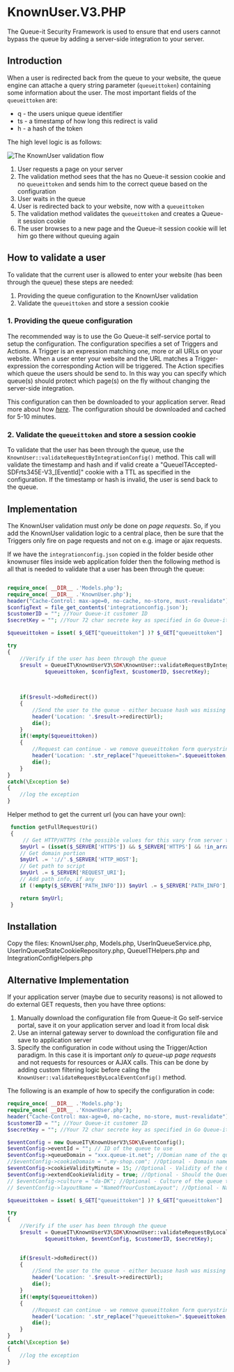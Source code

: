 # KnownUser.V3.PHP
The Queue-it Security Framework is used to ensure that end users cannot bypass the queue by adding a server-side integration to your server. 

## Introduction
When a user is redirected back from the queue to your website, the queue engine can attache a query string parameter (`queueittoken`) containing some information about the user. 
The most important fields of the `queueittoken` are:

 - q - the users unique queue identifier
 - ts - a timestamp of how long this redirect is valid
 - h - a hash of the token


The high level logic is as follows:

![The KnownUser validation flow](https://github.com/queueit/KnownUser.V3.PHP/blob/master/Documentation/KnownUser%20flow.PNG)

 1. User requests a page on your server
 2. The validation method sees that the has no Queue-it session cookie and no `queueittoken` and sends him to the correct queue based on the configuration
 3. User waits in the queue
 4. User is redirected back to your website, now with a `queueittoken`
 5. The validation method validates the `queueittoken` and creates a Queue-it session cookie
 6. The user browses to a new page and the Queue-it session cookie will let him go there without queuing again

## How to validate a user
To validate that the current user is allowed to enter your website (has been through the queue) these steps are needed:

 1. Providing the queue configuration to the KnownUser validation
 2. Validate the `queueittoken` and store a session cookie


### 1. Providing the queue configuration
The recommended way is to use the Go Queue-it self-service portal to setup the configuration. 
The configuration specifies a set of Triggers and Actions. A Trigger is an expression matching one, more or all URLs on your website. 
When a user enter your website and the URL matches a Trigger-expression the corresponding Action will be triggered. 
The Action specifies which queue the users should be send to. 
In this way you can specify which queue(s) should protect which page(s) on the fly without changing the server-side integration.

This configuration can then be downloaded to your application server. 
Read more about how *[here](https://github.com/queueit/KnownUser.V3.PHP/tree/master/Documentation)*. 
The configuration should be downloaded and cached for 5-10 minutes. 

### 2. Validate the `queueittoken` and store a session cookie
To validate that the user has been through the queue, use the `KnownUser::validateRequestByIntegrationConfig()` method. 
This call will validate the timestamp and hash and if valid create a "QueueITAccepted-SDFrts345E-V3_[EventId]" cookie with a TTL as specified in the configuration.
If the timestamp or hash is invalid, the user is send back to the queue.


## Implementation
The KnownUser validation must *only* be done on *page requests*. 
So, if you add the KnownUser validation logic to a central place, then be sure that the Triggers only fire on page requests and not on e.g. image or ajax requests.

If we have the `integrationconfig.json` copied  in the folder beside other knownuser files inside web application folder then 
the following method is all that is needed to validate that a user has been through the queue:
 

```php

require_once( __DIR__ .'Models.php');
require_once( __DIR__ .'KnownUser.php');
header("Cache-Control: max-age=0, no-cache, no-store, must-revalidate");
$configText = file_get_contents('integrationconfig.json');
$customerID = ""; //Your Queue-it customer ID
$secretKey = ""; //Your 72 char secrete key as specified in Go Queue-it self-service platform

$queueittoken = isset( $_GET["queueittoken"] )? $_GET["queueittoken"] :'';

try
{
	//Verify if the user has been through the queue
    $result = QueueIT\KnownUserV3\SDK\KnownUser::validateRequestByIntegrationConfig(getFullRequestUri(), 
			$queueittoken, $configText, $customerID, $secretKey);

	
	
    if($result->doRedirect())
    {
        //Send the user to the queue - either becuase hash was missing or becuase is was invalid
		header('Location: '.$result->redirectUrl);
        die();
    }
    if(!empty($queueittoken))
    {
		//Request can continue - we remove queueittoken form querystring parameter to avoid sharing of user specific token
		header('Location: '.str_replace("?queueittoken=".$queueittoken,"",  getFullRequestUri()));
		die();
    }
}
catch(\Exception $e)
{
	//log the exception
}

```

Helper method to get the current url (you can have your own):
```php
 function getFullRequestUri()
 {
     // Get HTTP/HTTPS (the possible values for this vary from server to server)
    $myUrl = (isset($_SERVER['HTTPS']) && $_SERVER['HTTPS'] && !in_array(strtolower($_SERVER['HTTPS']),array('off','no'))) ? 'https' : 'http';
    // Get domain portion
    $myUrl .= '://'.$_SERVER['HTTP_HOST'];
    // Get path to script
    $myUrl .= $_SERVER['REQUEST_URI'];
    // Add path info, if any
    if (!empty($_SERVER['PATH_INFO'])) $myUrl .= $_SERVER['PATH_INFO'];

    return $myUrl; 
 }
```

## Installation
Copy the files: KnownUser.php, Models.php, UserInQueueService.php, UserInQueueStateCookieRepository.php, QueueITHelpers.php and IntegrationConfigHelpers.php


## Alternative Implementation
If your application server (maybe due to security reasons) is not allowed to do external GET requests, then you have three options:

1. Manually download the configuration file from Queue-it Go self-service portal, save it on your application server and load it from local disk
2. Use an internal gateway server to download the configuration file and save to application server
3. Specify the configuration in code without using the Trigger/Action paradigm. In this case it is important *only to queue-up page requests* and not requests for resources or AJAX calls. 
This can be done by adding custom filtering logic before caling the `KnownUser::validateRequestByLocalEventConfig()` method. 

The following is an example of how to specify the configuration in code:

```php
require_once( __DIR__ .'Models.php');
require_once( __DIR__ .'KnownUser.php');
header("Cache-Control: max-age=0, no-cache, no-store, must-revalidate");
$customerID = ""; //Your Queue-it customer ID
$secretKey = ""; //Your 72 char secrete key as specified in Go Queue-it self-service platform

$eventConfig = new QueueIT\KnownUserV3\SDK\EventConfig();
$eventConfig->eventId = ""; // ID of the queue to use
$eventConfig->queueDomain = "xxx.queue-it.net"; //Domian name of the queue - usually in the format [CustomerId].queue-it.net
//$eventConfig->cookieDomain = ".my-shop.com"; //Optional - Domain name where the Queue-it session cookie should be saved
$eventConfig->cookieValidityMinute = 15; //Optional - Validity of the Queue-it session cookie. Default is 10 minutes
$eventConfig->extendCookieValidity = true; //Optional - Should the Queue-it session cookie validity time be extended each time the validation runs? Default is true.
// $eventConfig->culture = "da-DK"; //Optional - Culture of the queue ticket layout in the format specified here: https://msdn.microsoft.com/en-us/library/ee825488(v=cs.20).aspx Default is to use what is specified on Event
// $eventConfig->layoutName = "NameOfYourCustomLayout"; //Optional - Name of the queue ticket layout - e.g. "Default layout by Queue-it". Default is to take what is specified on the Event

$queueittoken = isset( $_GET["queueittoken"] )? $_GET["queueittoken"] :'';

try
{
	//Verify if the user has been through the queue
    $result = QueueIT\KnownUserV3\SDK\KnownUser::validateRequestByLocalEventConfig(getFullRequestUri(), 
			$queueittoken, $eventConfig, $customerID, $secretKey);

	
    if($result->doRedirect())
    {
        //Send the user to the queue - either becuase hash was missing or becuase is was invalid
		header('Location: '.$result->redirectUrl);
        die();
    }
    if(!empty($queueittoken))
    {
		//Request can continue - we remove queueittoken form querystring parameter to avoid sharing of user specific token
		header('Location: '.str_replace("?queueittoken=".$queueittoken,"",  getFullRequestUri()));
		die();
    }
}
catch(\Exception $e)
{
	//log the exception
}

```

